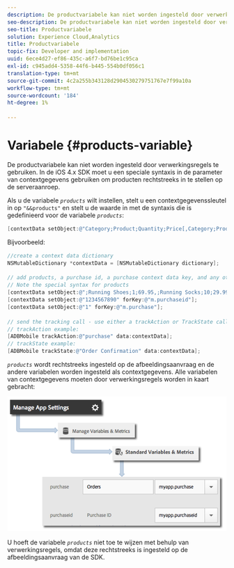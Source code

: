 ```yaml
---
description: De productvariabele kan niet worden ingesteld door verwerkingsregels te gebruiken. In de iOS 4.x SDK moet u een speciale syntaxis in de parameter van contextgegevens gebruiken om producten rechtstreeks in te stellen op de serveraanroep.
seo-description: De productvariabele kan niet worden ingesteld door verwerkingsregels te gebruiken. In de iOS 4.x SDK moet u een speciale syntaxis in de parameter van contextgegevens gebruiken om producten rechtstreeks in te stellen op de serveraanroep.
seo-title: Productvariabele
solution: Experience Cloud,Analytics
title: Productvariabele
topic-fix: Developer and implementation
uuid: 6ece4d27-ef86-435c-a6f7-bd76be1c95ca
exl-id: c945add4-5358-44f6-b445-554b0df056c1
translation-type: tm+mt
source-git-commit: 4c2a255b343128d2904530279751767e7f99a10a
workflow-type: tm+mt
source-wordcount: '184'
ht-degree: 1%

---
```


# Variabele {#products-variable}

De productvariabele kan niet worden ingesteld door verwerkingsregels te gebruiken. In de iOS 4.x SDK moet u een speciale syntaxis in de parameter van contextgegevens gebruiken om producten rechtstreeks in te stellen op de serveraanroep.

Als u de variabele *`products`* wilt instellen, stelt u een contextgegevenssleutel in op `"&&products"` en stelt u de waarde in met de syntaxis die is gedefinieerd voor de variabele *`products`*:

```objective-c
[contextData setObject:@"Category;Product;Quantity;Price[,Category;Product;Quantity;Price]" forKey:@"&&products"];
```

Bijvoorbeeld:

```objective-c
//create a context data dictionary 
NSMutableDictionary *contextData = [NSMutableDictionary dictionary]; 
 
// add products, a purchase id, a purchase context data key, and any other data you want to collect. 
// Note the special syntax for products 
[contextData setObject:@";Running Shoes;1;69.95,;Running Socks;10;29.99" forKey:@"&&products"]; 
[contextData setObject:@"1234567890" forKey:@"m.purchaseid"]; 
[contextData setObject:@"1" forKey:@"m.purchase"]; 
 
// send the tracking call - use either a trackAction or TrackState call. 
// trackAction example: 
[ADBMobile trackAction:@"purchase" data:contextData]; 
// trackState example: 
[ADBMobile trackState:@"Order Confirmation" data:contextData]; 
```

*`products`* wordt rechtstreeks ingesteld op de afbeeldingsaanvraag en de andere variabelen worden ingesteld als contextgegevens. Alle variabelen van contextgegevens moeten door verwerkingsregels worden in kaart gebracht:

![](assets/map-products.png)

U hoeft de variabele *`products`* niet toe te wijzen met behulp van verwerkingsregels, omdat deze rechtstreeks is ingesteld op de afbeeldingsaanvraag van de SDK.
